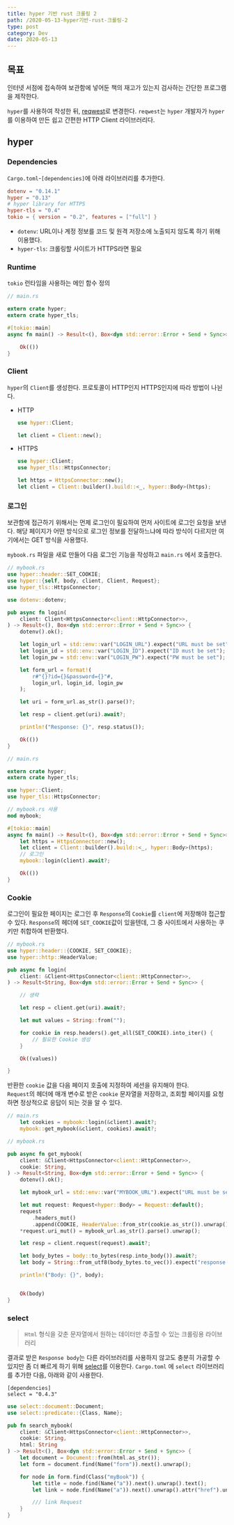 ```yaml
---
title: hyper 기반 rust 크롤링 2
path: /2020-05-13-hyper기반-rust-크롤링-2
type: post
category: Dev
date: 2020-05-13
---
```


## 목표

인터넷 서점에 접속하여 보관함에 넣어둔 책의 재고가 있는지 검사하는 간단한 프로그램을 제작한다.

`hyper`를 사용하여 작성한 뒤, [reqwest](https://github.com/seanmonstar/reqwest)로 변경한다. `reqwest`는 `hyper` 개발자가 `hyper`를 이용하여 만든 쉽고 간편한 HTTP Client 라이브러리다.

## hyper

### Dependencies

`Cargo.toml`-`[dependencies]`에 아래 라이브러리를 추가한다.

```toml
dotenv = "0.14.1"
hyper = "0.13"
# hyper library for HTTPS
hyper-tls = "0.4"
tokio = { version = "0.2", features = ["full"] }
```

-   `dotenv`: URL이나 계정 정보를 코드 및 원격 저장소에 노출되지 않도록 하기 위해 이용했다.
-   `hyper-tls`: 크롤링할 사이트가 HTTPS라면 필요

### Runtime

`tokio` 런타임을 사용하는 메인 함수 정의

```Rust
// main.rs

extern crate hyper;
extern crate hyper_tls;

#[tokio::main]
async fn main() -> Result<(), Box<dyn std::error::Error + Send + Sync>> {

    Ok(())
}
```

### Client

`hyper`의 `Client`를 생성한다. 프로토콜이 HTTP인지 HTTPS인지에 따라 방법이 나뉜다.

-   HTTP

    ```Rust
    use hyper::Client;

    let client = Client::new();
    ```

-   HTTPS

    ```Rust
    use hyper::Client;
    use hyper_tls::HttpsConnector;

    let https = HttpsConnector::new();
    let client = Client::builder().build::<_, hyper::Body>(https);
    ```

### 로그인

보관함에 접근하기 위해서는 먼제 로그인이 필요하여 먼저 사이트에 로그인 요청을 보낸다. 해당 페이지가 어떤 방식으로 로그인 정보를 전달하느냐에 따라 방식이 다르지만 여기에서는 GET 방식을 사용했다.

`mybook.rs` 파일을 새로 만들어 다음 로그인 기능을 작성하고 `main.rs` 에서 호출한다.

```Rust
// mybook.rs
use hyper::header::SET_COOKIE;
use hyper::{self, body, client, Client, Request};
use hyper_tls::HttpsConnector;

use dotenv::dotenv;

pub async fn login(
    client: Client<HttpsConnector<client::HttpConnector>>,
) -> Result<(), Box<dyn std::error::Error + Send + Sync>> {
    dotenv().ok();

    let login_url = std::env::var("LOGIN_URL").expect("URL must be set");
    let login_id = std::env::var("LOGIN_ID").expect("ID must be set");
    let login_pw = std::env::var("LOGIN_PW").expect("PW must be set");

    let form_url = format!(
        r#"{}?id={}&password={}"#,
        login_url, login_id, login_pw
    );

    let uri = form_url.as_str().parse()?;

    let resp = client.get(uri).await?;

    println!("Response: {}", resp.status());

    Ok(())
}
```

```Rust
// main.rs

extern crate hyper;
extern crate hyper_tls;

use hyper::Client;
use hyper_tls::HttpsConnector;

// mybook.rs 사용
mod mybook;

#[tokio::main]
async fn main() -> Result<(), Box<dyn std::error::Error + Send + Sync>> {
    let https = HttpsConnector::new();
    let client = Client::builder().build::<_, hyper::Body>(https);
    // 로그인
    mybook::login(client).await?;

    Ok(())
}

```

### Cookie

로그인이 필요한 페이지는 로그인 후 `Response`의 `Cookie`를 `client`에 저장해야 접근할 수 있다. `Response`의 헤더에 `SET_COOKIE`값이 있을텐데, 그 중 사이트에서 사용하는 쿠키만 취합하여 반환했다.

```Rust
// mybook.rs
use hyper::header::{COOKIE, SET_COOKIE};
use hyper::http::HeaderValue;

pub async fn login(
    client: &Client<HttpsConnector<client::HttpConnector>>,
) -> Result<String, Box<dyn std::error::Error + Send + Sync>> {

    // 생략

    let resp = client.get(uri).await?;

    let mut values = String::from("");

    for cookie in resp.headers().get_all(SET_COOKIE).into_iter() {
        // 필요한 Cookie 생성
    }

    Ok((values))

}
```

반환한 `cookie` 값을 다음 페이지 호출에 지정하여 세션을 유지해야 한다.  
`Request`의 헤더에 매개 변수로 받은 `cookie` 문자열을 저장하고, 조회할 페이지를 요청하면 정상적으로 응답이 되는 것을 알 수 있다.

```Rust
// main.rs
    let cookies = mybook::login(&client).await?;
    mybook::get_mybook(&client, cookies).await?;
```

```Rust
// mybook.rs

pub async fn get_mybook(
    client: &Client<HttpsConnector<client::HttpConnector>>,
    cookie: String,
) -> Result<String, Box<dyn std::error::Error + Send + Sync>> {
    dotenv().ok();

    let mybook_url = std::env::var("MYBOOK_URL").expect("URL must be set");

    let mut request: Request<hyper::Body> = Request::default();
    request
        .headers_mut()
        .append(COOKIE, HeaderValue::from_str(cookie.as_str()).unwrap());   // request header value 지정
    *request.uri_mut() = mybook_url.as_str().parse().unwrap();              // request uri 지정

    let resp = client.request(request).await?;

    let body_bytes = body::to_bytes(resp.into_body()).await?;
    let body = String::from_utf8(body_bytes.to_vec()).expect("response was not valid utf-8");

    println!("Body: {}", body);


    Ok(body)
}
```

### select

> `Html` 형식을 갖춘 문자열에서 원하는 데이터만 추출할 수 있는 크롤링용 라이브러리

결과로 받은 `Response body`는 다른 라이브러리를 사용하지 않고도 충분히 가공할 수 있지만 좀 더 빠르게 하기 위해 [select](https://docs.rs/select/0.4.3/select/)를 이용한다.
`Cargo.toml` 에 `select` 라이브러리를 추가한 다음, 아래와 같이 사용한다.

```
[dependencies]
select = "0.4.3"

```

```Rust
use select::document::Document;
use select::predicate::{Class, Name};

pub fn search_mybook(
    client: &Client<HttpsConnector<client::HttpConnector>>,
    cookie: String,
    html: String
) -> Result<(), Box<dyn std::error::Error + Send + Sync>> {
    let document = Document::from(html.as_str());
    let form = document.find(Name("form")).next().unwrap();

    for node in form.find(Class("myBook")) {
        let title = node.find(Name("a")).next().unwrap().text();
        let link = node.find(Name("a")).next().unwrap().attr("href").unwrap();

        /// link Request
    }
}

```
